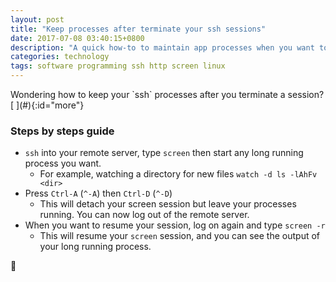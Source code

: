 ```yaml
---
layout: post
title: "Keep processes after terminate your ssh sessions"
date: 2017-07-08 03:40:15+0800
description: "A quick how-to to maintain app processes when you want to terminate your ssh sessions"
categories: technology
tags: software programming ssh http screen linux
---
```


<div class="cap"></div>
Wondering how to keep your `ssh` processes after you terminate a session?

<!--more-->[ ](#){:id="more"}

### Steps by steps guide

- `ssh` into your remote server, type `screen` then start any long running process you want.
  + For example, watching a directory for new files `watch -d ls -lAhFv <dir>`
- Press `Ctrl-A` (`^-A`) then `Ctrl-D` (`^-D`)
  + This will detach your screen session but leave your processes running. You can now log out of the remote server.
- When you want to resume your session, log on again and type `screen -r`
  + This will resume your `screen` session, and you can see the output of your long running process.

:balloon:

